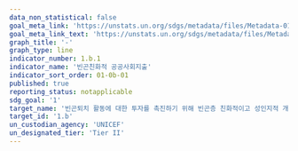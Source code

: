 ```yaml
---
data_non_statistical: false
goal_meta_link: 'https://unstats.un.org/sdgs/metadata/files/Metadata-01-0b-01.pdf'
goal_meta_link_text: 'https://unstats.un.org/sdgs/metadata/files/Metadata-01-0b-01.pdf'
graph_title: '-'
graph_type: line
indicator_number: 1.b.1
indicator_name: '빈곤친화적 공공사회지출'
indicator_sort_order: 01-0b-01
published: true
reporting_status: notapplicable
sdg_goal: '1'
target_name: '빈곤퇴치 활동에 대한 투자를 촉진하기 위해 빈곤층 친화적이고 성인지적 개발전략을 기초로 한 국가, 지역, 글로벌 차원의 탄탄한 정책 프레임워크 수립'
target_id: '1.b'
un_custodian_agency: 'UNICEF'
un_designated_tier: 'Tier II'
---
```

